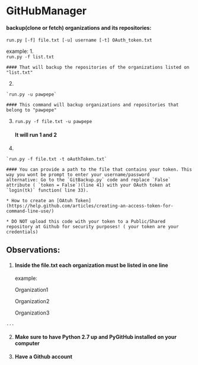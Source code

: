 # GitHubManager

#### backup(clone or fetch) organizations and its repositories:

`run.py [-f] file.txt [-u] username [-t] OAuth_token.txt` 

example: 
  1.  
    `run.py -f list.txt` 

    #### That will backup the repositories of the organizations listed on "list.txt"
  2. 
    `run.py -u pawpepe` 

    #### This command will backup organizations and repositories that belong to "pawpepe" 
  
3.
    `run.py -f file.txt -u pawpepe` 
  
    #### It will run 1 and 2 
  4. 
    `run.py -f file.txt -t oAuthToken.txt`
  
    #### You can provide a path to the file that contains your token. This way you wont be prompt to enter your username/password
    alternative: Go to the `GitBackup.py` code and replace `False` attribute ( `token = False`)(line 41) with your OAuth token at `login(tk)` function( line 33). 

    * How to create an [OAtuh Token](https://help.github.com/articles/creating-an-access-token-for-command-line-use/)

    * DO NOT upload this code with your token to a Public/Shared repository at Github for security purposes! ( your token are your credentials)
    
    
    
    
## Observations:
  1. #### Inside the file.txt each organization must be listed in one line 
     example:
  
     Organization1 
  
     Organization2 
  
     Organization3 
  
    ...

  2. #### Make sure to have Python 2.7 up and PyGitHub installed on your computer 
  
  3. #### Have a Github account 
  
  
  
